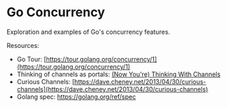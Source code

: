 # Go Concurrency

Exploration and examples of Go's concurrency features.

Resources:
- Go Tour: [https://tour.golang.org/concurrency/1](https://tour.golang.org/concurrency/1)
- Thinking of channels as portals: [(Now You're) Thinking With Channels](https://web.archive.org/web/20200414222519/https://blog.mergermarket.it/now-youre-thinking-with-channels/#fnref3)
- Curious Channels: [https://dave.cheney.net/2013/04/30/curious-channels](https://dave.cheney.net/2013/04/30/curious-channels)
- Golang spec: https://golang.org/ref/spec